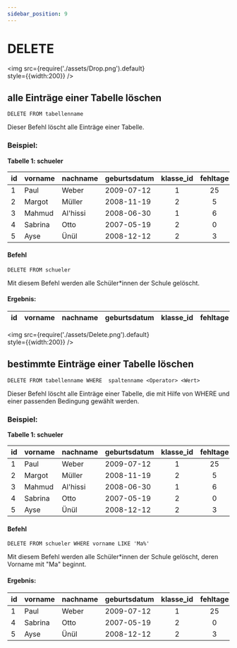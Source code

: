```yaml
---
sidebar_position: 9
---
```

# DELETE

<img
  src={require('./assets/Drop.png').default}  
  style={{width:200}}
/>

## alle Einträge einer Tabelle löschen
```
DELETE FROM tabellenname
```
Dieser Befehl löscht alle Einträge einer Tabelle.

### Beispiel:

**Tabelle 1: schueler**

|id| vorname   | nachname | geburtsdatum | klasse_id | fehltage |
|--|--------   | -------- | ------------ | :-------: |:-:|
|1 | Paul      | Weber    | 2009-07-12   |     1     |25|
|2 | Margot    | Müller   | 2008-11-19   |     2     |5|
|3 | Mahmud    | Al'hissi | 2008-06-30   |     1     |6|
|4 | Sabrina   |  Otto    | 2007-05-19   |     2     |0|
|5 | Ayse      | Ünül     | 2008-12-12   |     2     |3|

#### Befehl

```
DELETE FROM schueler
```

Mit diesem Befehl werden alle Schüler*innen der Schule gelöscht.

#### Ergebnis:

|id| vorname   | nachname | geburtsdatum | klasse_id | fehltage |
|--|--------   | -------- | ------------ | :-------: |:-:|

<img
  src={require('./assets/Delete.png').default}  
  style={{width:200}}
/>

## bestimmte Einträge einer Tabelle löschen
```
DELETE FROM tabellenname WHERE  spaltenname <Operator> <Wert>
```
Dieser Befehl löscht alle Einträge einer Tabelle, die mit Hilfe von WHERE und einer passenden Bedingung gewählt werden. 

### Beispiel:

**Tabelle 1: schueler**

|id| vorname   | nachname | geburtsdatum | klasse_id | fehltage |
|--|--------   | -------- | ------------ | :-------: |:-:|
|1 | Paul      | Weber    | 2009-07-12   |     1     |25|
|2 | Margot    | Müller   | 2008-11-19   |     2     |5|
|3 | Mahmud    | Al'hissi | 2008-06-30   |     1     |6|
|4 | Sabrina   |  Otto    | 2007-05-19   |     2     |0|
|5 | Ayse      | Ünül     | 2008-12-12   |     2     |3|

#### Befehl


```
DELETE FROM schueler WHERE vorname LIKE 'Ma%'
```

Mit diesem Befehl werden alle Schüler*innen der Schule gelöscht, deren Vorname mit "Ma" beginnt.

#### Ergebnis:

|id| vorname   | nachname | geburtsdatum | klasse_id | fehltage |
|--|--------   | -------- | ------------ | :-------: |:-:|
|1 | Paul      | Weber    | 2009-07-12   |     1     |25|
|4 | Sabrina   |  Otto    | 2007-05-19   |     2     |0|
|5 | Ayse      | Ünül     | 2008-12-12   |     2     |3|

